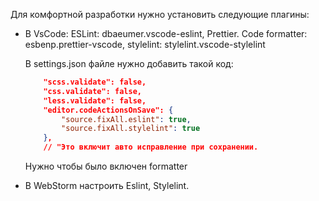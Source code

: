 Для комфортной разработки нужно установить следующие плагины:

- В VsCode:
  ESLint: dbaeumer.vscode-eslint,
  Prettier. Code formatter: esbenp.prettier-vscode,
  stylelint: stylelint.vscode-stylelint

  В settings.json файле нужно добавить такой код:

  ```json
      "scss.validate": false,
      "css.validate": false,
      "less.validate": false,
      "editor.codeActionsOnSave": {
          "source.fixAll.eslint": true,
          "source.fixAll.stylelint": true
      },
      // "Это включит авто исправление при сохранении.
  ```

  Нужно чтобы было включен formatter

- В WebStorm настроить Eslint, Stylelint.
